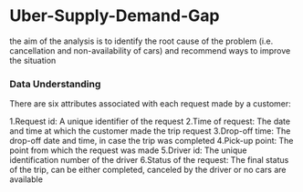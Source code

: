 # Uber-Supply-Demand-Gap
 the aim of the analysis is to identify the root cause of the problem (i.e. cancellation and non-availability of cars) and recommend ways to improve the situation
### Data Understanding

 There are six attributes associated with each request made by a customer:

1.Request id: A unique identifier of the request
2.Time of request: The date and time at which the customer made the trip request
3.Drop-off time: The drop-off date and time, in case the trip was completed 
4.Pick-up point: The point from which the request was made
5.Driver id: The unique identification number of the driver
6.Status of the request: The final status of the trip, can be either completed, canceled by the driver or no cars are available
